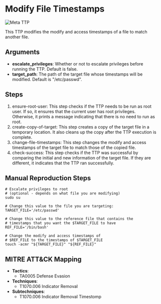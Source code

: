 # Modify File Timestamps

![Meta TTP](https://img.shields.io/badge/Meta_TTP-blue)

This TTP modifies the modify and access timestamps of a file to match another file.

## Arguments

- **escalate_privileges**: Whether or not to escalate privileges before running the TTP. Default is false.
- **target_path**: The path of the target file whose timestamps will be modified. Default is "/etc/passwd".

## Steps

1. ensure-root-user: This step checks if the TTP needs to be run as root user. If so, it ensures that the current user has root privileges. Otherwise, it prints a message indicating that there is no need to run as root.
2. create-copy-of-target: This step creates a copy of the target file in a temporary location. It also cleans up the copy after the TTP execution is complete.
3. change-file-timestamps: This step changes the modify and access timestamps of the target file to match those of the copied file.
4. check-success: This step checks if the TTP was successful by comparing the initial and new information of the target file. If they are different, it indicates that the TTP ran successfully.

## Manual Reproduction Steps

```
# Escalate privileges to root
# (optional - depends on what file you are modifying)
sudo su

# Change this value to the file you are targeting:
TARGET_FILE='/etc/passwd'

# Change this value to the reference file that contains the
# timestamps that you want the $TARGET_FILE to have
REF_FILE='/bin/bash'

# Change the modify and access timestamps of
# $REF_FILE to the timestamps of $TARGET_FILE
touch -acmr "${TARGET_FILE}" "${REF_FILE}"
```

## MITRE ATT&CK Mapping

- **Tactics**:
  - TA0005 Defense Evasion
- **Techniques**:
  - T1070.006 Indicator Removal
- **Subtechniques**:
  - T1070.006 Indicator Removal Timestomp
